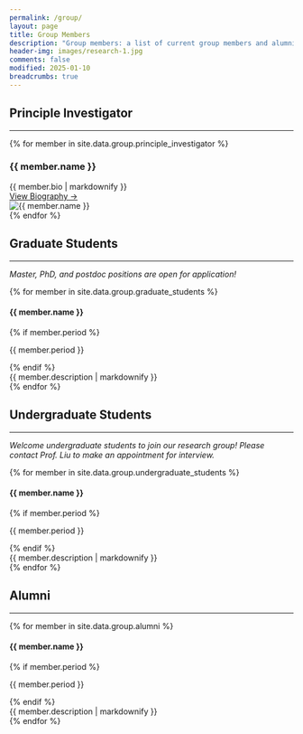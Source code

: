```yaml
---
permalink: /group/
layout: page
title: Group Members
description: "Group members: a list of current group members and alumni."
header-img: images/research-1.jpg
comments: false
modified: 2025-01-10
breadcrumbs: true
---
```


## Principle Investigator
-----

{% for member in site.data.group.principle_investigator %}
<div class="pi-card">
  <div class="pi-info">
    <h3>{{ member.name }}</h3>
      <div class="member-bio">{{ member.bio | markdownify }}</div>
    <a href="{{ site.url }}{{ member.bio_link }}" class="member-link">View Biography →</a>
  </div>
  <div class="pi-photo">
    <img src="{{ site.url }}/{{ member.image }}" alt="{{ member.name }}">
  </div>
</div>
{% endfor %}

## Graduate Students
-----

_Master, PhD, and postdoc positions are open for application!_

<div class="member-grid">
{% for member in site.data.group.graduate_students %}
  <div class="member-card">
    <div class="member-info">
      <h4>{{ member.name }}</h4>
      {% if member.period %}<p class="member-period">{{ member.period }}</p>{% endif %}
      <div class="member-description">{{ member.description | markdownify }}</div>
    </div>
  </div>
{% endfor %}
</div>

## Undergraduate Students
-----

_Welcome undergraduate students to join our research group! Please contact Prof. Liu to make an appointment for interview._

<div class="member-grid">
{% for member in site.data.group.undergraduate_students %}
  <div class="member-card">
    <div class="member-info">
      <h4>{{ member.name }}</h4>
      {% if member.period %}<p class="member-period">{{ member.period }}</p>{% endif %}
      <div class="member-description">{{ member.description | markdownify }}</div>
    </div>
  </div>
{% endfor %}
</div>

## Alumni
-----

<div class="member-grid">
{% for member in site.data.group.alumni %}
  <div class="member-card">
    <div class="member-info">
      <h4>{{ member.name }}</h4>
      {% if member.period %}<p class="member-period">{{ member.period }}</p>{% endif %}
      <div class="member-description">{{ member.description | markdownify }}</div>
    </div>
  </div>
{% endfor %}
</div>
